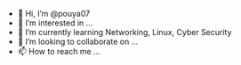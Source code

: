 - 👋 Hi, I’m @pouya07
- 👀 I’m interested in ...
- 🌱 I’m currently learning Networking, Linux, Cyber Security
- 💞️ I’m looking to collaborate on ...
- 📫 How to reach me ...

<!---
pouya07/pouya07 is a ✨ special ✨ repository because its `README.md` (this file) appears on your GitHub profile.
You can click the Preview link to take a look at your changes.
--->
